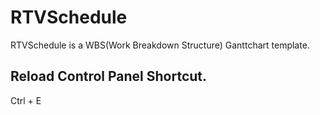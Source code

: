 # RTVSchedule
RTVSchedule is a WBS(Work Breakdown Structure) Ganttchart template.

## Reload Control Panel Shortcut.
Ctrl + E
